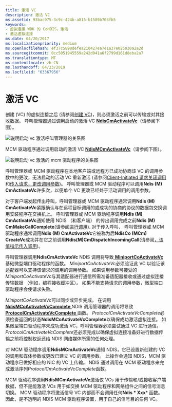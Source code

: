 ```yaml
---
title: 激活 VC
description: 激活 VC
ms.assetid: 93bac975-3c9c-424b-a815-b1589b703fb5
keywords:
- 虚拟连接 WDK 的 CoNDIS，激活
- 激活虚拟连接
ms.date: 04/20/2017
ms.localizationpriority: medium
ms.openlocfilehash: ef37c5890defea210427ea7e1a37e026030a2a2d
ms.sourcegitcommit: 0cc5051945559a242d941a6f2799d161d8eba2a7
ms.translationtype: MT
ms.contentlocale: zh-CN
ms.lasthandoff: 04/23/2019
ms.locfileid: "63367956"
---
```

# <a name="activating-a-vc"></a>激活 VC





创建 (VC) 的虚拟连接之后 (请参阅[创建 VC](creating-a-vc.md))，则必须激活之前可以传输或对其接收数据。 呼叫管理器通过调用启动的激活 VC [ **NdisCmActivateVc**](https://msdn.microsoft.com/library/windows/hardware/ff561649)（请参阅下图）。

![说明启动 vc 激活呼叫管理器的关系图](images/cm-07.png)

MCM 驱动程序通过调用启动的激活 VC [ **NdisMCmActivateVc**](https://msdn.microsoft.com/library/windows/hardware/ff562792)（请参阅下图）。

![说明启动 vc 激活的 mcm 驱动程序的关系图](images/fig1-07.png)

呼叫管理器或 MCM 驱动程序在本地客户端或远程方已成功协商该 VC 的调用参数中的更改，无法启动的活动 VC 重新激活 (请参阅[Client-Initiated 请求关闭调用](client-initiated-request-to-close-a-call.md)和[传入请求，更改调用参数](incoming-request-to-change-call-parameters.md))。 呼叫管理器或 MCM 驱动程序可以调用**Ndis (M) CmActivateVc**许多次，以便单个 VC 更改已经处于活动调用的调用参数。

对于客户端发起传出呼叫，呼叫管理器或 MCM 驱动程序通常调用**Ndis (M) CmActivateVc**紧跟确认与在远程目标调用的或成功的协商的协议的数据包交换调用安装程序在交换机上。 呼叫管理器或 MCM 驱动程序调用**Ndis (M) CmActivateVc**通知使用 NDIS （和客户端） 的传出调用完成之前**Ndis (M) CmMakeCallComplete**(请参阅[进行调用](making-a-call.md)). 对于传入呼叫、 呼叫管理器或 MCM 驱动程序通常调用**Ndis (M) CmActivateVc**它被称为后**NdisCo (MCm) CreateVc**成功并在它之前调用**Ndis(M)CmDispatchIncomingCall**(请参阅[，该值指示传入调用](indicating-an-incoming-call.md))。

呼叫管理器调用**NdisCmActivateVc** NDIS 调用将导致[ **MiniportCoActivateVc** ](https://msdn.microsoft.com/library/windows/hardware/ff559351)基础微型端口驱动程序的函数。 *MiniportCoActivateVc*必须验证此 VC 以验证该适配器可以支持该请求的调用的调用参数。 如果调用参数可接受的*MiniportCoActivateVc*与其适配器进行通信所需准备适配器接收或通过虚拟连接传输数据 （例如，编程接收缓冲区）。 如果不能支持请求的调用参数，微型端口驱动程序会使请求失败。

*MiniportCoActivateVc*可以同步或异步完成。 在调用[ **NdisMCoActivateVcComplete** ](https://msdn.microsoft.com/library/windows/hardware/ff563558) NDIS 调用管理器的调用将导致[ **ProtocolCmActivateVcComplete** ](https://msdn.microsoft.com/library/windows/hardware/ff570238)函数。 *ProtocolCmActivateVcComplete*必须检查返回的状态**NdisMCoActivateVcComplete**以确保成功激活虚拟连接。 如果微型端口驱动程序未成功激活 VC，呼叫管理器必须尝试通过 VC 进行通信。 *ProtocolCmActivateVcComplete*还必须完成以确保虚拟连接准备好进行数据传输之前将控制权返还给 NDIS 网络媒体所需的任何处理。

对 MCM 驱动程序调用**NdisMCmActivateVc**通知 NDIS，它已设置新创建的 VC 的调用和媒体参数或更改已建立 VC 的调用参数。 此操作会通知 NDIS，MCM 驱动程序已做好相应的 NIC 的 VC 上传输。 NDIS 通过调用在 MCM 驱动程序来完成激活序列*ProtocolCmActivateVcComplete*函数。

MCM 驱动程序调用**NdisMCmActivateVc**激活仅 VCs 用于传输和/或接收客户端数据，但不是能激活 VCs 用于如交换 MCM 驱动程序和网络组件之间的信号消息切换。 MCM 驱动程序将激活信号 VC 内部而不会调用任何**Ndis * Xxx*** 函数。 因此，是不透明的 NDIS MCM 驱动程序设置，用于自己的信号目的任何 VC。

 

 






